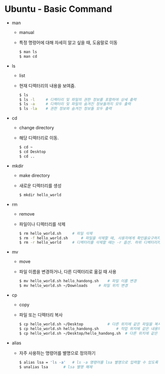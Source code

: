 # Ubuntu - Basic Command

- man

  - manual

  - 특정 명령어에 대해 자세히 알고 싶을 때, 도움말로 이동

    ```bash
    $ man ls
    $ man cd
    ```

  

- ls

  - list

  - 현재 디렉터리의 내용을 보여줌.

    ```bash
    $ ls
    $ ls -l		# 디렉터리 및 파일의 권한 정보를 포함하여 상세 출력
    $ ls -a		# 디렉터리 및 파일의 숨겨진 정보들까지 모두 출력
    $ ls -la	# 권한 정보와 숨겨진 정보들 모두 출력
    ```



- cd

  - change directory

  - 해당 디렉터리로 이동.

    ```bash
    $ cd ~
    $ cd Desktop
    $ cd ..
    ```



- mkdir

  - make directory

  - 새로운 디렉터리를 생성

    ```bash
    $ mkdir hello_world
    ```



- rm

  - remove

  - 파일이나 디렉터리를 삭제

    ```bash
    $ rm hello_world.sh		# 파일 삭제
    $ rm -f hello_world.sh		# 파일을 삭제할 때, 사용자에게 확인을요구하지 않음
    $ rm -r hello_world		# 디렉터리를 삭제할 때는 -r 옵션. 하위 디렉터리까지 모두 삭제
    ```



- mv

  - move

  - 파일 이름을 변경하거나, 다른 디렉터리로 옮길 때 사용

    ```bash
    $ mv hello_world.sh hello_handong.sh	# 파일 이름 변경
    $ mv hello_world.sh ~/Downloads		# 파일 위치 변경
    ```



- cp

  - copy

  - 파일 또는 디렉터리 복사

    ```bash
    $ cp hello_world.sh ~/Desktop			# 다른 위치에 같은 파일을 복사
    $ cp hello_world.sh hello_handong.sh 		# 작업 위치에 같은 내용의 파일을 새로운 이름으로 복사
    $ cp hello_world.sh ~/Desktop/hello_handong.sh 	# 다른 위치에 같은 내용의 파일을 새로운 이름으로 복사
    ```

    

- alias

  - 자주 사용하는 명령어를 별명으로 정의하기

    ```bash
    $ alias lsa = 'ls -a'	# ls -a 명령어를 lsa 별명으로 입력할 수 있도록 정의
    $ unalias lsa		# lsa 별명 해제
    ```

    